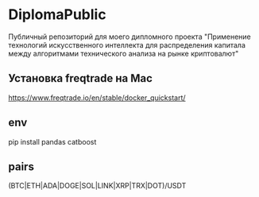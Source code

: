 # DiplomaPublic
Публичный репозиторий для моего дипломного проекта "Применение технологий искусственного интеллекта для распределения капитала между алгоритмами технического анализа на рынке криптовалют"



## Установка freqtrade на Mac
https://www.freqtrade.io/en/stable/docker_quickstart/

## env
pip install pandas catboost

## pairs
(BTC|ETH|ADA|DOGE|SOL|LINK|XRP|TRX|DOT)/USDT
